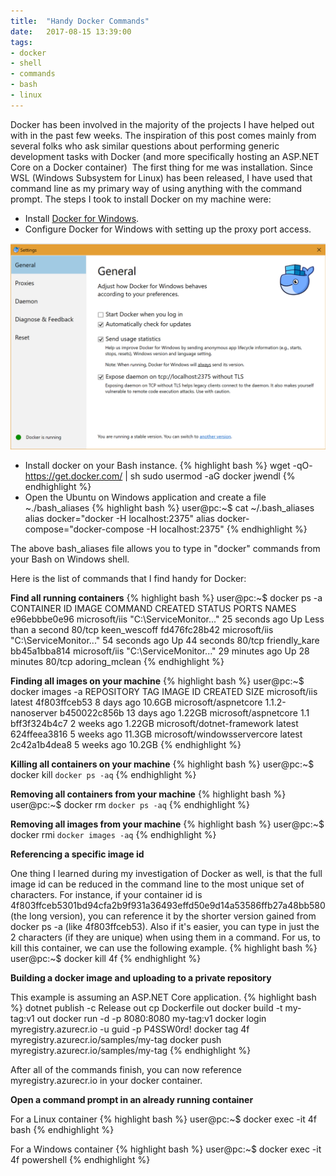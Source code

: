 ```yaml
---
title:  "Handy Docker Commands"
date:   2017-08-15 13:39:00
tags:
- docker
- shell
- commands
- bash
- linux
---
```


Docker has been involved in the majority of the projects I have helped out with in the past few weeks. The inspiration of this post comes mainly from several folks who ask similar questions about performing generic development tasks with Docker (and more specifically hosting an ASP.NET Core on a Docker container)
&shy;
The first thing for me was installation. Since WSL (Windows Subsystem for Linux) has been released, I have used that command line as my primary way of using anything with the command prompt. The steps I took to install Docker on my machine were:

* Install [Docker for Windows](https://docs.docker.com/docker-for-windows/install/).
* Configure Docker for Windows with setting up the proxy port access.

![Docker for Windows Settings](/images/docker-settings.png)

* Install docker on your Bash instance.
{% highlight bash %}
wget -qO- https://get.docker.com/ | sh
sudo usermod -aG docker jwendl
{% endhighlight %}
* Open the Ubuntu on Windows application and create a file ~./bash_aliases
{% highlight bash %}
user@pc:~$ cat ~/.bash_aliases
alias docker="docker -H localhost:2375"
alias docker-compose="docker-compose -H localhost:2375"
{% endhighlight %}

The above bash_aliases file allows you to type in "docker" commands from your Bash on Windows shell.

Here is the list of commands that I find handy for Docker:

**Find all running containers**
{% highlight bash %}
user@pc:~$ docker ps -a
CONTAINER ID        IMAGE               COMMAND                   CREATED             STATUS                  PORTS               NAMES
e96ebbbe0e96        microsoft/iis       "C:\\ServiceMonitor..."   25 seconds ago      Up Less than a second   80/tcp              keen_wescoff
fd476fc28b42        microsoft/iis       "C:\\ServiceMonitor..."   54 seconds ago      Up 44 seconds           80/tcp              friendly_kare
bb45a1bba814        microsoft/iis       "C:\\ServiceMonitor..."   29 minutes ago      Up 28 minutes           80/tcp              adoring_mclean
{% endhighlight %}

**Finding all images on your machine**
{% highlight bash %}
user@pc:~$ docker images -a
REPOSITORY                                                      TAG                 IMAGE ID            CREATED             SIZE
microsoft/iis                                                   latest              4f803ffceb53        8 days ago          10.6GB
microsoft/aspnetcore                                            1.1.2-nanoserver    b450022c856b        13 days ago         1.22GB
microsoft/aspnetcore                                            1.1                 bff3f324b4c7        2 weeks ago         1.22GB
microsoft/dotnet-framework                                      latest              624ffeea3816        5 weeks ago         11.3GB
microsoft/windowsservercore                                     latest              2c42a1b4dea8        5 weeks ago         10.2GB
{% endhighlight %}

**Killing all containers on your machine**
{% highlight bash %}
user@pc:~$ docker kill `docker ps -aq`
{% endhighlight %}

**Removing all containers from your machine**
{% highlight bash %}
user@pc:~$ docker rm `docker ps -aq`
{% endhighlight %}

**Removing all images from your machine**
{% highlight bash %}
user@pc:~$ docker rmi `docker images -aq`
{% endhighlight %}

**Referencing a specific image id**

One thing I learned during my investigation of Docker as well, is that the full image id can be reduced in the command line to the most unique set of characters. 
For instance, if your container id is 4f803ffceb5301bd94cfa2b9f931a36493effd50e9d14a53586ffb27a48bb580 (the long version), you can reference it by the shorter version gained from docker ps -a (like 4f803ffceb53). Also if it's easier, you can type in just the 2 characters (if they are unique) when using them in a command. For us, to kill this container, we can use the following example.
{% highlight bash %}
user@pc:~$ docker kill 4f
{% endhighlight %}

**Building a docker image and uploading to a private repository**

This example is assuming an ASP.NET Core application.
{% highlight bash %}
dotnet publish -c Release out
cp Dockerfile out
docker build -t my-tag:v1 out
docker run -d -p 8080:8080 my-tag:v1
docker login myregistry.azurecr.io -u guid -p P4SSW0rd!
docker tag 4f myregistry.azurecr.io/samples/my-tag
docker push myregistry.azurecr.io/samples/my-tag
{% endhighlight %}

After all of the commands finish, you can now reference myregistry.azurecr.io in your docker container.

**Open a command prompt in an already running container**

For a Linux container
{% highlight bash %}
user@pc:~$ docker exec -it 4f bash
{% endhighlight %}

For a Windows container
{% highlight bash %}
user@pc:~$ docker exec -it 4f powershell
{% endhighlight %}
